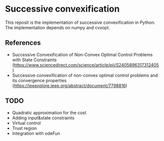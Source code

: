 # Successive convexification 
This reposit is the implementation of successive convexification in Python. The implementation depends on numpy and cvxopt.

## References
* Successive Convexification of Non-Convex Optimal Control Problems with State Constraints (https://www.sciencedirect.com/science/article/pii/S2405896317312405)
* Successive convexification of non-convex optimal control problems and its convergence properties (https://ieeexplore.ieee.org/abstract/document/7798816)

## TODO
* Quadratic approximation for the cost
* Adding input&state constraints
* Virtual control
* Trust region
* Integration with odeFun